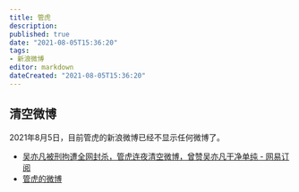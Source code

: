 ```yaml
---
title: 管虎
description:
published: true
date: "2021-08-05T15:36:20"
tags:
- 新浪微博
editor: markdown
dateCreated: "2021-08-05T15:36:20"
---
```


## 清空微博

2021年8月5日，目前管虎的新浪微博已经不显示任何微博了。

+ [吴亦凡被刑拘遭全网封杀，管虎连夜清空微博，曾赞吴亦凡干净单纯 - 网易订阅](https://web.archive.org/web/20210805073354/https://www.163.com/dy/article/GGCVLV8S05169T2A.html)
+ [管虎的微博](https://archive.is/0F44v "https://weibo.com/u/2687868021")
